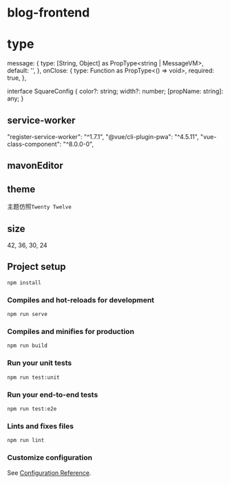 # blog-frontend

# type

message: {
  type: [String, Object] as PropType<string | MessageVM>,
  default: '',
},
onClose: {
  type: Function as PropType<() => void>,
  required: true,
},

interface SquareConfig {
  color?: string;
  width?: number;
  [propName: string]: any;
}

## service-worker

"register-service-worker": "^1.7.1",
"@vue/cli-plugin-pwa": "^4.5.11",
"vue-class-component": "^8.0.0-0",

## mavonEditor

## theme

主题仿照`Twenty Twelve`

## size

42, 36, 30, 24

## Project setup

```
npm install
```

### Compiles and hot-reloads for development

```
npm run serve
```

### Compiles and minifies for production

```
npm run build
```

### Run your unit tests

```
npm run test:unit
```

### Run your end-to-end tests

```
npm run test:e2e
```

### Lints and fixes files

```
npm run lint
```

### Customize configuration

See [Configuration Reference](https://cli.vuejs.org/config/).
